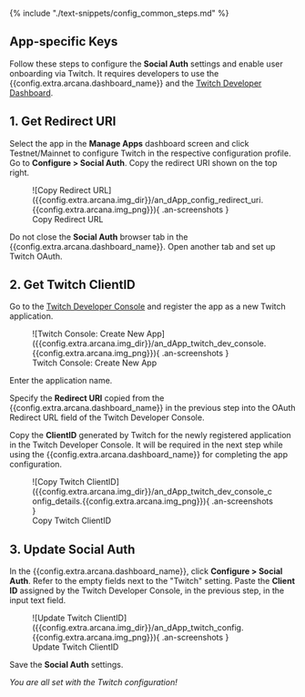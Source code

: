 {% include "./text-snippets/config_common_steps.md" %}

## App-specific Keys

Follow these steps to configure the **Social Auth** settings and enable user onboarding via Twitch. It requires developers to use the {{config.extra.arcana.dashboard_name}} and the [Twitch Developer Dashboard](https://dev.twitch.tv/login).

## 1. Get Redirect URI  

Select the app in the **Manage Apps** dashboard screen and click Testnet/Mainnet to configure Twitch in the respective configuration profile. Go to **Configure > Social Auth**. Copy the redirect URI shown on the top right.

<figure markdown="span">
  ![Copy Redirect URL]({{config.extra.arcana.img_dir}}/an_dApp_config_redirect_uri.{{config.extra.arcana.img_png}}){ .an-screenshots }
  <figcaption>Copy Redirect URL</figcaption>
</figure>

Do not close the **Social Auth** browser tab in the {{config.extra.arcana.dashboard_name}}. Open another tab and set up Twitch OAuth. 

## 2. Get Twitch ClientID

Go to the [Twitch Developer Console](https://dev.twitch.tv/login) and register the app as a new Twitch application. 

<figure markdown="span">
  ![Twitch Console: Create New App]({{config.extra.arcana.img_dir}}/an_dApp_twitch_dev_console.{{config.extra.arcana.img_png}}){ .an-screenshots }
  <figcaption>Twitch Console: Create New App</figcaption>
</figure>

Enter the application name. 

Specify the **Redirect URI** copied from the {{config.extra.arcana.dashboard_name}} in the previous step into the OAuth Redirect URL field of the Twitch Developer Console.

Copy the **ClientID** generated by Twitch for the newly registered application in the Twitch Developer Console. It will be required in the next step while using the {{config.extra.arcana.dashboard_name}} for completing the app configuration.

<figure markdown="span">
  ![Copy Twitch ClientID]({{config.extra.arcana.img_dir}}/an_dApp_twitch_dev_console_config_details.{{config.extra.arcana.img_png}}){ .an-screenshots }
  <figcaption>Copy Twitch ClientID</figcaption>
</figure>

## 3. Update Social Auth

In the {{config.extra.arcana.dashboard_name}}, click **Configure > Social Auth**. Refer to the empty fields next to the "Twitch" setting. Paste the **Client ID** assigned by the Twitch Developer Console, in the previous step, in the input text field. 

<figure markdown="span">
  ![Update Twitch ClientID]({{config.extra.arcana.img_dir}}/an_dApp_twitch_config.{{config.extra.arcana.img_png}}){ .an-screenshots }
  <figcaption>Update Twitch ClientID</figcaption>
</figure>

Save the **Social Auth** settings. 

*You are all set with the Twitch configuration!*
